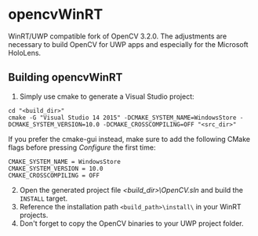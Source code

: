 # opencvWinRT

WinRT/UWP compatible fork of OpenCV 3.2.0. The adjustments are necessary to build OpenCV for UWP apps and especially for the Microsoft HoloLens.

## Building opencvWinRT

1. Simply use cmake to generate a Visual Studio project:
```
cd "<build_dir>"
cmake -G "Visual Studio 14 2015" -DCMAKE_SYSTEM_NAME=WindowsStore -DCMAKE_SYSTEM_VERSION=10.0 -DCMAKE_CROSSCOMPILING=OFF "<src_dir>"
```

If you prefer the cmake-gui instead, make sure to add the following CMake flags before pressing *Configure* the first time:
```
CMAKE_SYSTEM_NAME = WindowsStore
CMAKE_SYSTEM_VERSION = 10.0
CMAKE_CROSSCOMPILING = OFF
```

2. Open the generated project file _\<build_dir\>\\OpenCV.sln_ and build the `INSTALL` target.
3. Reference the installation path `<build_path>\install\` in your WinRT projects.
4. Don't forget to copy the OpenCV binaries to your UWP project folder.
